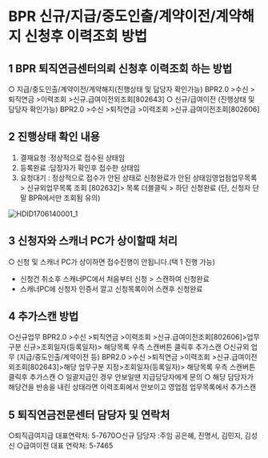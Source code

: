 # BPR 신규/지급/중도인출/계약이전/계약해지 신청후 이력조회 방법
## 1 BPR 퇴직연금센터의뢰 신청후 이력조회 하는 방법
○ 지급/중도인출/계약이전/계약해지(진행상태 및 담당자 확인가능)
BPR2.0 >수신 >퇴직연금 >이력조회 >신규.급여이전외조회[802643]
○ 신규/급여이전
(진행상태 및 담당자 확인가능)
BPR2.0 >수신 >퇴직연금 >이력조회 >신규.급여이전조회[802606]
## 2 진행상태 확인 내용
1) 결재요청 :정상적으로 접수된 상태임
2) 등록완료 :담장자가 확인후 접수한 상태임
3) 요청대기 : 정상적으로 접수가 안된 상태로 신청완료가 안된 상태임영업점업무목록 > 신규외업무목록 조회 [802632]> 목록 더블클릭 > 하단 신청완료
(단, 신청자 단말 BPR에서만 조회됨 유의)

![HDID1706140001_1](HDID1706140001_1.jpg)

## 3 신청자와 스캐너 PC가 상이할때 처리
○ 신청 및 스캐너 PC가 상이하면 접수진행이 안됩니다.(택 1 진행 가능)
- 신청건 취소후 스캐너PC에서 처음부터 신청 > 스캔하여 신청완료
- 스캐너PC에 신청자 인증서 깔고 신청목록이어 스캔후 신청완료
## 4 추가스캔 방법
○신규업무
BPR2.0 >수신 >퇴직연금 >이력조회 >신규.급여이전조회[802606]>업무구분 신규>조회일자(등록일자)> 해당목록 우측 스캔버튼 클릭후 추가스캔
○신규외 업무 (지급/중도인출/계약이전 등)
BPR2.0 >수신 >퇴직연금 >이력조회 >신규.급여이전외조회[802643]>해당 업무구분 지정>조회일자(등록일자)> 해당목록 우측 스캔버튼 클릭후 추가스캔
○ 일괄지급인 경우 안보일땐 지급담당자에게 문의
○ 해당
담당자가 해당건을 반송을 내린 상태라면 이력조회에서 안보이고 영업점 업무목록에서 추가스캔
## 5 퇴직연금전문센터 담당자 및 연락처
○퇴직급여지급 대표연락처: 5-7670○신규 담당자 :주임 공은혜, 진명서, 김민지, 김성신
○급여이전 대표 연락처: 5-7465

